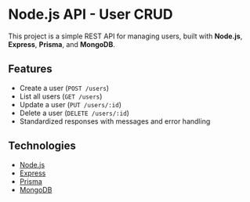 # Node.js API - User CRUD

This project is a simple REST API for managing users, built with **Node.js**, **Express**, **Prisma**, and **MongoDB**.

## Features

- Create a user (`POST /users`)
- List all users (`GET /users`)
- Update a user (`PUT /users/:id`)
- Delete a user (`DELETE /users/:id`)
- Standardized responses with messages and error handling

## Technologies

- [Node.js](https://nodejs.org/)
- [Express](https://expressjs.com/)
- [Prisma](https://www.prisma.io/)
- [MongoDB](https://www.mongodb.com/)
